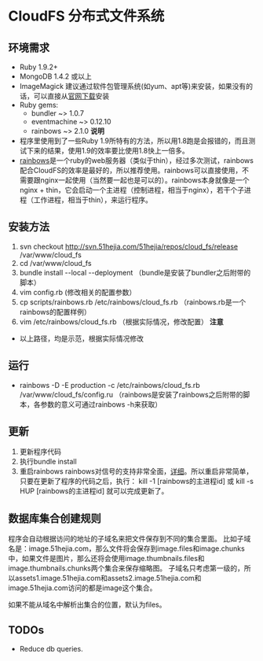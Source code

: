 # CloudFS 分布式文件系统

## 环境需求
* Ruby 1.9.2+
* MongoDB 1.4.2 或以上
* ImageMagick 建议通过软件包管理系统(如yum、apt等)来安装，如果没有的话，可以直接从[官网下载](http://www.imagemagick.org/script/download.php)安装
* Ruby gems:
  * bundler ~> 1.0.7
  * eventmachine ~> 0.12.10
  * rainbows ~> 2.1.0
**说明**
* 程序里使用到了一些Ruby 1.9所特有的方法，所以用1.8跑是会报错的，而且测试下来的结果，使用1.9的效率要比使用1.8快上一倍多。
* [rainbows](http://rainbows.rubyforge.org/)是一个ruby的web服务器（类似于thin），经过多次测试，rainbows配合CloudFS的效率是最好的，所以推荐使用。rainbows可以直接使用，不需要跟nginx一起使用（当然要一起也是可以的）。rainbows本身就像是一个nginx + thin，它会启动一个主进程（控制进程，相当于nginx），若干个子进程（工作进程，相当于thin），来运行程序。

## 安装方法
1. svn checkout http://svn.51hejia.com/51hejia/repos/cloud_fs/release /var/www/cloud_fs
2. cd /var/www/cloud_fs
3. bundle install --local --deployment （bundle是安装了bundler之后附带的脚本）
4. vim config.rb (修改相关的配置参数）
5. cp scripts/rainbows.rb /etc/rainbows/cloud_fs.rb （rainbows.rb是一个rainbows的配置样例）
6. vim /etc/rainbows/cloud_fs.rb （根据实际情况，修改配置）
**注意**
* 以上路径，均是示范，根据实际情况修改

## 运行
* rainbows -D -E production -c /etc/rainbows/cloud_fs.rb /var/www/cloud_fs/config.ru （rainbows是安装了rainbows之后附带的脚本，各参数的意义可通过rainbows -h来获取）

## 更新
1. 更新程序代码
2. 执行bundle install
3. 重启rainbows
rainbows对信号的支持非常全面，[详细](http://rainbows.rubyforge.org/SIGNALS.html)。所以重启非常简单，只要在更新了程序的代码之后，执行：
    kill -1 [rainbows的主进程id] 或 kill -s HUP [rainbows的主进程id]
就可以完成更新了。

## 数据库集合创建规则
程序会自动根据访问的地址的子域名来把文件保存到不同的集合里面。
比如子域名是：image.51hejia.com，那么文件将会保存到image.files和image.chunks中，如果文件是图片，那么还将会使用image.thumbnails.files和image.thumbnails.chunks两个集合来保存缩略图。
子域名只考虑第一级的，所以assets1.image.51hejia.com和assets2.image.51hejia.com和image.51hejia.com访问的都是image这个集合。

如果不能从域名中解析出集合的位置，默认为files。

## TODOs
* Reduce db queries.
